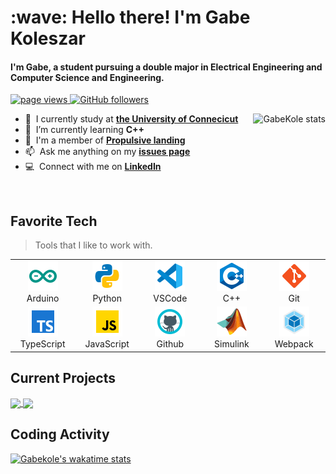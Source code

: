 <h1 align="left" id="gabekole-title">:wave: Hello there! I'm Gabe Koleszar</h1>
<h4 align="left">I'm Gabe, a student pursuing a double major in Electrical Engineering and Computer Science and Engineering.</h4>

<p align="left">
  <a href="https://github.com/gabekole/gabekole">
    <img src="https://komarev.com/ghpvc/?username=gabekole" alt="page views" />
  </a>
  <a href="https://github.com/gabekole?tab=followers">
    <img alt="GitHub followers" src="https://img.shields.io/github/followers/gabekole?color=green&logo=github">
  </a>
</p>

<a href="#gabekole-title">
  <img align="right" src="https://github-readme-stats.vercel.app/api?username=gabekole&show_icons=true&count_private=true&theme=transparent" alt="GabeKole stats" />
</a>


- :office: &nbsp;I currently study at **[the University of Connecicut](https://uconn.edu/)**
- :seedling: &nbsp;I’m currently learning **C++**
- :rocket: &nbsp;I'm a member of **[Propulsive landing](https://github.com/Propulsive-Landing)**
- :mailbox: &nbsp;Ask me anything on my **[issues page](https://github.com/gabekole/gabekole/issues)**
- :computer: &nbsp;Connect with me on **[LinkedIn](https://www.linkedin.com/in/gabriel-koleszar-058688214/)**

<br>


<h2 align="left" id="gabekole-tech">Favorite Tech</h2>

> Tools that I like to work with.

<table>
  <tr>
    <td align="center" width="96">
      <a href="#gabekole-tech">
        <img src="./assets/icon-arduino.svg" width="48" height="48" alt="Arduino" />
      </a>
      <br>Arduino
    </td>
    <td align="center" width="96">
      <a href="#gabekole-tech">
        <img src="./assets/icon-python.svg" width="48" height="48" alt="Python" />
      </a>
      <br>Python
    </td>
    <td align="center" width="96">
      <a href="#gabekole-tech">
        <img src="./assets/icon-vscode.svg" width="48" height="48" alt="VsCode" />
      </a>
      <br>VSCode
    </td>
    <td align="center" width="96">
      <a href="#gabekole-tech">
        <img src="./assets/icon-cpp.svg" width="48" height="48" alt="C++" />
      </a>
      <br>C++
    </td>
    <td align="center" width="96">
      <a href="#gabekole-tech">
        <img src="./assets/icon-git.svg" width="48" height="48" alt="Git" />
      </a>
      <br>Git
    </td>
  </tr>
  <tr>
    <td align="center" width="96">
      <a href="#gabekole-tech">
        <img src="./assets/icon-typescript.svg" width="48" height="48" alt="TypeScript" />
      </a>
      <br>TypeScript
    </td>
    <td align="center" width="96">
      <a href="#gabekole-tech">
        <img src="./assets/icon-javascript.svg" width="48" height="48" alt="JavaScript" />
      </a>
      <br>JavaScript
    </td>
    <td align="center" width="96">
      <a href="#gabekole-tech" >
        <img src="./assets/icon-github.svg" width="48" height="48" alt="Github" />
      </a>
      <br>Github
    </td>
    <td align="center" width="96">
      <a href="#gabekole-tech">
        <img src="./assets/icon-simulink.svg" width="48" height="48" alt="Simulink" />
      </a>
      <br>Simulink
    </td> 
        <td align="center" width="96">
      <a href="#gabekole-tech">
        <img src="./assets/icon-webpack.svg" width="48" height="48" alt="Webpack" />
      </a>
      <br>Webpack
    </td>    
    
  </tr>
</table>


<h2 align="left">Current Projects</h2>

<a href="https://github.com/gabekole/FlappyBird">
  <img align="center" src="https://github-readme-stats.vercel.app/api/pin/?username=gabekole&repo=FlappyBird&theme=transparent" />
</a>
<a href="https://github.com/Propulsive-Landing/ground-control">
  <img align="center" src="https://github-readme-stats.vercel.app/api/pin/?username=Propulsive-Landing&repo=ground-control&theme=transparent" />
</a>
<br>

<h2 align="left">Coding Activity</h2>

[![Gabekole's wakatime stats](https://github-readme-stats.vercel.app/api/wakatime?username=gabekole&compact=true&theme=transparent)](https://github.com/gabekole/gabekole)
